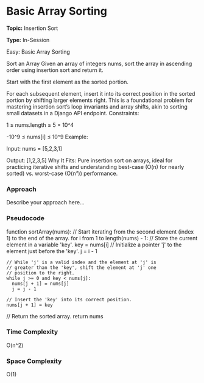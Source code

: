# Basic Array Sorting
**Topic:** Insertion Sort

**Type:** In-Session

Easy: Basic Array Sorting 

Sort an Array Given an array of integers nums, sort the array in ascending order using insertion sort and return it. 

Start with the first element as the sorted portion. 

For each subsequent element, insert it into its correct position in the sorted portion by shifting larger elements right. This is a foundational problem for mastering insertion sort’s loop invariants and array shifts, akin to sorting small datasets in a Django API endpoint. Constraints: 

1 ≤ nums.length ≤ 5 × 10^4 

-10^9 ≤ nums[i] ≤ 10^9 Example: 

Input: nums = [5,2,3,1] 

Output: [1,2,3,5] Why It Fits: Pure insertion sort on arrays, ideal for practicing iterative shifts and understanding best-case (O(n) for nearly sorted) vs. worst-case (O(n²)) performance. 

 

### Approach
Describe your approach here...

### Pseudocode
function sortArray(nums):
  // Start iterating from the second element (index 1) to the end of the array.
  for i from 1 to length(nums) - 1:
    // Store the current element in a variable 'key'.
    key = nums[i]
    // Initialize a pointer 'j' to the element just before the 'key'.
    j = i - 1
    
    // While 'j' is a valid index and the element at 'j' is
    // greater than the 'key', shift the element at 'j' one
    // position to the right.
    while j >= 0 and key < nums[j]:
      nums[j + 1] = nums[j]
      j = j - 1
    
    // Insert the 'key' into its correct position.
    nums[j + 1] = key
    
  // Return the sorted array.
  return nums


### Time Complexity
O(n^2)

### Space Complexity
O(1)
